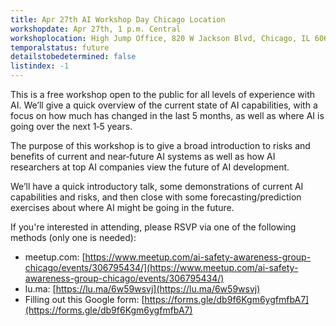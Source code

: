 ```yaml
---
title: Apr 27th AI Workshop Day Chicago Location
workshopdate: Apr 27th, 1 p.m. Central
workshoplocation: High Jump Office, 820 W Jackson Blvd, Chicago, IL 60607
temporalstatus: future
detailstobedetermined: false
listindex: -1
---
```


This is a free workshop open to the public for all levels of experience with AI. We’ll give a quick overview of the current state of AI capabilities, with a focus on how much has changed in the last 5 months, as well as where AI is going over the next 1‑5 years.

The purpose of this workshop is to give a broad introduction to risks and benefits of current and near‑future AI systems as well as how AI researchers at top AI companies view the future of AI development.

We’ll have a quick introductory talk, some demonstrations of current AI capabilities and risks, and then close with some forecasting/prediction exercises about where AI might be going in the future.

If you're interested in attending, please RSVP via one of the following methods (only one is needed):

+ meetup.com: [https://www.meetup.com/ai-safety-awareness-group-chicago/events/306795434/](https://www.meetup.com/ai-safety-awareness-group-chicago/events/306795434/)
+ lu.ma: [https://lu.ma/6w59wsvj](https://lu.ma/6w59wsvj)
+ Filling out this Google form: [https://forms.gle/db9f6Kgm6ygfmfbA7](https://forms.gle/db9f6Kgm6ygfmfbA7)

